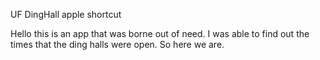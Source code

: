 UF DingHall apple shortcut

Hello this is an app that was borne out of need. I was able to find out the times that the ding halls were open. So here we are.